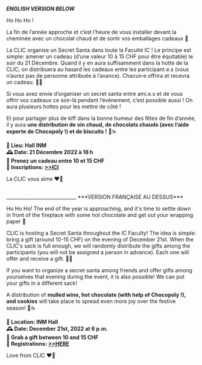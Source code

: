 
***ENGLISH VERSION BELOW***

Ho Ho Ho !

La fin de l’année approche et c’est l’heure de vous installer devant la cheminée avec un chocolat chaud et de sortir vos emballages cadeaux 🎁

La CLIC organise un Secret Santa dans toute la Faculté IC ! Le principe est simple: amener un cadeau (d’une valeur 10 à 15 CHF pour être équitable) le soir du 21 Décembre. Quand il y en aura suffisamment dans la hotte de la CLIC, on distribuera au hasard les cadeaux entre les participant.e.s (vous n’aurez pas de personne attribuée à l’avance). Chacun·e offrira et recevra un cadeau. 🧑‍🎄

Si vous avez envie d’organiser un secret santa entre ami.e.s et de vous offrir vos cadeaux ce soir-là pendant l’événement, c’est possible aussi ! On aura plusieurs hottes pour les mettre de côté !

Et pour partager plus de kiff dans la bonne humeur des fêtes de fin d’année, il y aura **une distribution de vin chaud, de chocolats chauds (avec l’aide experte de Chocopoly !) et de biscuits !** 🍪☕


**📍 Lieu: Hall INM** <br>
**🕰️ Date: 21 Décembre 2022 à 18 h** <br>
**🎁 Prenez un cadeau entre 10 et 15 CHF**<br>
**📝 Inscriptions: [>>ICI](http://go.epfl.ch/inscription-secret-santa)** <br>


La CLIC vous aime ❤️💙

<br>
_____________________________
***VERSION FRANÇAISE AU DESSUS***

Ho Ho Ho!
The end of the year is approaching, and it's time to settle down in front of the fireplace with some hot chocolate and get out your wrapping paper 🎁

CLIC is hosting a Secret Santa throughout the IC Faculty! The idea is simple: bring a gift (around 10-15 CHF) on the evening of December 21st. When the CLIC's sack is full enough, we will randomly distribute the gifts among the participants (you will not be assigned a person in advance). Each one will offer and receive a gift. 🧑‍🎄

If you want to organize a secret santa among friends and offer gifts among yourselves that evening during the event, it is also possible! We can put your gifts in a different sack!

A distribution of **mulled wine, hot chocolate (with help of Chocopoly !), and cookies** will take place to spread even more joy over the festive season! 🍪☕

**📍 Location: INM Hall** <br>
**🕰️ Date: December 21st, 2022 at 6 p.m.** <br>
**🎁 Grab a gift between 10 and 15 CHF**<br>
**📝 Registrations: [>>HERE](http://go.epfl.ch/inscription-secret-santa)** <br>

Love from CLIC ❤️💙
